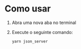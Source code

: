 # Como usar

1. Abra uma nova aba no terminal
2. Execute o seguinte comando:
   
   ```
   yarn json_server
   ```
